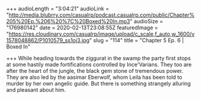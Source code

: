 +++
audioLength = "3:04:21"
audioLink = "http://media.blubrry.com/casualrp/podcast.casualrp.com/public/Chapter%205%20Ep.%206%20%7C%20Boxed%20In.mp3"
audioSize = "176980142"
date = 2020-02-13T23:08:55Z
featuredImage = "https://res.cloudinary.com/casualrp/image/upload/c_scale,f_auto,w_1600/v1578048862/P1010579_ss1oj3.jpg"
slug = "114"
title = "Chapter 5 Ep. 6 | Boxed In"

+++
While heading towards the ziggurat in the swamp the party first stops at some hastily made fortifications controlled by Ince'Varians. They too are after the heart of the jungle, the black gem stone of tremendous power. They are also led by the aasimar Eberwolf, whom Leila has been told to murder by her own angelic guide. But there is something strangely alluring and pleasant about him.